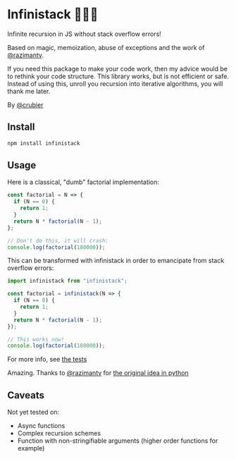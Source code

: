 # Infinistack 🎩✨🐇

Infinite recursion in JS without stack overflow errors!

Based on magic, memoization, abuse of exceptions and the work of [@razimantv](https://gist.github.com/razimantv/1b33d4a090a5bc9ed94928012b37c3f0).

If you need this package to make your code work, then my advice would be to rethink your code structure. This library works, but is not efficient or safe. Instead of using this, unroll you recursion into iterative algorithms, you will thank me later.

By [@crubier](https://github.com/crubier)

## Install

```bash
npm install infinistack
```

## Usage

Here is a classical, "dumb" factorial implementation:

```javascript
const factorial = N => {
  if (N == 0) {
    return 1;
  }
  return N * factorial(N - 1);
};

// Don't do this, it will crash:
console.log(factorial(180000));
```

This can be transformed with infinistack in order to emancipate from stack overflow errors:

```javascript
import infinistack from "infinistack";

const factorial = infinistack(N => {
  if (N == 0) {
    return 1;
  }
  return N * factorial(N - 1);
});

// This works now!
console.log(factorial(180000));
```

For more info, see [the tests](https://github.com/crubier/infinistack/blob/master/test.js)

Amazing. Thanks to [@razimantv](https://github.com/razimantv) for [the original idea in python](https://gist.github.com/razimantv/1b33d4a090a5bc9ed94928012b37c3f0)

## Caveats

Not yet tested on:

* Async functions
* Complex recursion schemes
* Function with non-stringifiable arguments (higher order functions for example)
